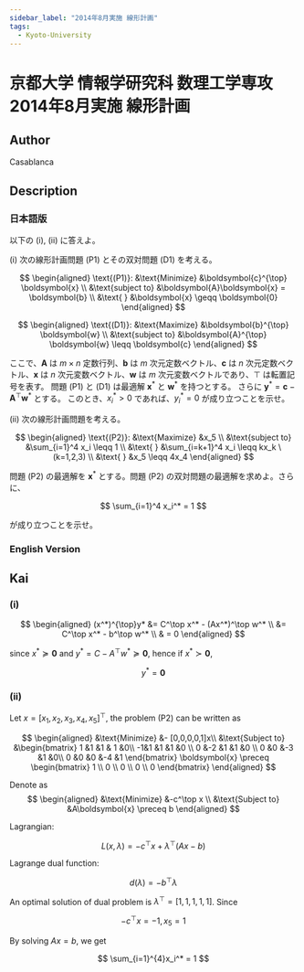 ```yaml
---
sidebar_label: "2014年8月実施 線形計画"
tags:
  - Kyoto-University
---
```

# 京都大学 情報学研究科 数理工学専攻 2014年8月実施 線形計画

## **Author**
Casablanca

## **Description**
### 日本語版
以下の (i), (ii) に答えよ。

(i) 次の線形計画問題 (P1) とその双対問題 (D1) を考える。

$$
\begin{aligned}
\text{(P1)}: &\text{Minimize} &\boldsymbol{c}^{\top} \boldsymbol{x} \\
&\text{subject to} &\boldsymbol{A}\boldsymbol{x} = \boldsymbol{b} \\
&\text{ } &\boldsymbol{x} \geqq \boldsymbol{0}
\end{aligned}
$$

$$
\begin{aligned}
\text{(D1)}: &\text{Maximize} &\boldsymbol{b}^{\top} \boldsymbol{w} \\
&\text{subject to} &\boldsymbol{A}^{\top} \boldsymbol{w} \leqq \boldsymbol{c}
\end{aligned}
$$

ここで、$\boldsymbol{A}$ は $m \times n$ 定数行列、$\boldsymbol{b}$ は $m$ 次元定数ベクトル、$\boldsymbol{c}$ は $n$ 次元定数ベクトル、$\boldsymbol{x}$ は $n$ 次元変数ベクトル、$\boldsymbol{w}$ は $m$ 次元変数ベクトルであり、$\top$ は転置記号を表す。
問題 (P1) と (D1) は最適解 $\boldsymbol{x}^*$ と $\boldsymbol{w}^*$ を持つとする。
さらに $\boldsymbol{y}^* = \boldsymbol{c} - \boldsymbol{A}^{\top} \boldsymbol{w}^*$ とする。
このとき、$x_i^* > 0$ であれば、$y_i^* = 0$ が成り立つことを示せ。

(ii) 次の線形計画問題を考える。

$$
\begin{aligned}
\text{(P2)}: &\text{Maximize} &x_5 \\
&\text{subject to} &\sum_{i=1}^4 x_i \leqq 1 \\
&\text{ } &\sum_{i=k+1}^4 x_i \leqq kx_k \ (k=1,2,3) \\
&\text{ } &x_5 \leqq 4x_4
\end{aligned}
$$

問題 (P2) の最適解を $\boldsymbol{x}^*$ とする。問題 (P2) の双対問題の最適解を求めよ。さらに、

$$
\sum_{i=1}^4 x_i^* = 1
$$

が成り立つことを示せ。

### English Version


## **Kai**
### (i)

$$
\begin{aligned}
    (x^*)^{\top}y* &= C^\top x^* - (Ax^*)^\top w^* \\
    &= C^\top x^* - b^\top w^* \\
    & = 0
\end{aligned}
$$

since $x^* \succeq \boldsymbol{0}$
and $y^* = C - A^\top w^* \succeq \boldsymbol{0}$,
hence if $x^* \succ \boldsymbol{0}$,

$$
y^* = \boldsymbol{0}
$$

### (ii)
Let $x = [x_1, x_2, x_3, x_4, x_5]^\top$, the problem (P2) can be written as

$$
\begin{aligned}
&\text{Minimize} &- [0,0,0,0,1]x\\
&\text{Subject to} 
&\begin{bmatrix}
    1 &1 &1 & 1 &0\\
    -1&1 &1 &1 &0 \\
    0 &-2 &1 &1 &0 \\
    0 &0 &-3 &1 &0\\
    0 &0 &0 &-4 &1
\end{bmatrix} \boldsymbol{x} \preceq 
\begin{bmatrix}
    1 \\ 0 \\ 0 \\ 0 \\ 0
\end{bmatrix}
\end{aligned}
$$

Denote as 
$$
\begin{aligned}
&\text{Minimize} &-c^\top x \\
&\text{Subject to} &A\boldsymbol{x} \preceq b
\end{aligned}
$$

Lagrangian:

$$
L(x, \lambda) = -c^\top x + \lambda ^\top (Ax - b)$$

Lagrange dual function:

$$
d(\lambda) = -b^\top \lambda
$$

An optimal solution of dual problem is $\lambda ^\top = [1,1,1,1,1]$.
Since

$$
-c^\top x = -1, x_5 = 1
$$

By solving $Ax = b$, we get

$$
\sum_{i=1}^{4}x_i^* = 1
$$
